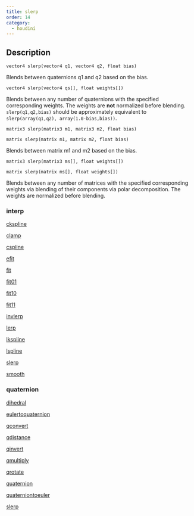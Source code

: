 ```yaml
---
title: slerp
order: 14
category:
  - houdini
---
```


## Description

`vector4 slerp(vector4 q1, vector4 q2, float bias)`

Blends between quaternions q1 and q2 based on the bias.

`vector4 slerp(vector4 qs[], float weights[])`

Blends between any number of quaternions with the specified corresponding
weights. The weights are **not** normalized before blending.
`slerp(q1,q2,bias)` should be approximately equivalent to `slerp(array(q1,q2), array(1.0-bias,bias))`.

`matrix3 slerp(matrix3 m1, matrix3 m2, float bias)`

`matrix slerp(matrix m1, matrix m2, float bias)`

Blends between matrix m1 and m2 based on the bias.

`matrix3 slerp(matrix3 ms[], float weights[])`

`matrix slerp(matrix ms[], float weights[])`

Blends between any number of matrices with the specified corresponding weights
via blending of their components via polar decomposition. The weights are
normalized before blending.

### interp

[ckspline](ckspline.html)

[clamp](clamp.html)

[cspline](cspline.html)

[efit](efit.html)

[fit](fit.html)

[fit01](fit01.html)

[fit10](fit10.html)

[fit11](fit11.html)

[invlerp](invlerp.html)

[lerp](lerp.html)

[lkspline](lkspline.html)

[lspline](lspline.html)

[slerp](slerp.html)

[smooth](smooth.html)

### quaternion

[dihedral](dihedral.html)

[eulertoquaternion](eulertoquaternion.html)

[qconvert](qconvert.html)

[qdistance](qdistance.html)

[qinvert](qinvert.html)

[qmultiply](qmultiply.html)

[qrotate](qrotate.html)

[quaternion](quaternion.html)

[quaterniontoeuler](quaterniontoeuler.html)

[slerp](slerp.html)
